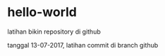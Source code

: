 # hello-world
latihan bikin repository di github

tanggal 13-07-2017, latihan commit di branch github
